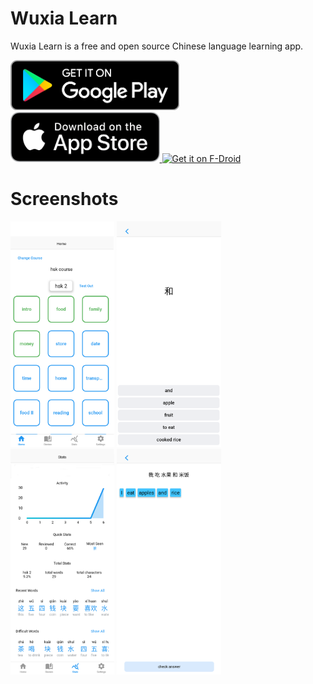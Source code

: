 # Wuxia Learn

Wuxia Learn is a free and open source Chinese language learning app.

<p float="left">

<a href="https://play.google.com/store/apps/details?id=com.wuxialearn.wuxialearn">
  <img src="https://github.com/wuxialearn/assets/blob/main/google-play-badge.png?raw=true" alt="Get it on Google Play" height="80">
</a>

<a href="https://apps.apple.com/om/app/wuxia-learn-learn-chinese/id6478085787">
  <img src="https://raw.githubusercontent.com/wuxialearn/assets/main/appstore-badge.png" alt="Get it on the App Store" height="80">
</a>

<a href="https://f-droid.org/packages/com.wuxialearn.wuxialearn/">
  <img src="https://fdroid.gitlab.io/artwork/badge/get-it-on.png" alt="Get it on F-Droid" height="80">
</a>

</p>


# Screenshots


<p float="left">
      
<img src="https://github.com/wuxialearn/assets/blob/main/home%20screen.png?raw=true" alt='home screen' width="33%">

<img src="https://github.com/wuxialearn/assets/blob/main/basic%20game%20screen.png?raw=true" alt='game screen' width="33%">

<img src="https://github.com/wuxialearn/assets/blob/main/stats%20screen.png?raw=true" alt='stats screen' width="33%">

<img src="https://github.com/wuxialearn/assets/blob/main/sentence%20game%20screen.png?raw=true" alt='sentence game screen' width="33%">

</p>
      
      
